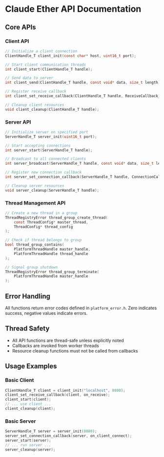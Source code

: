 # Claude Ether API Documentation

## Core APIs

### Client API
```c
// Initialize a client connection
ClientHandle_T client_init(const char* host, uint16_t port);

// Start client communication threads
int client_start(ClientHandle_T handle);

// Send data to server
int client_send(ClientHandle_T handle, const void* data, size_t length);

// Register receive callback
int client_set_receive_callback(ClientHandle_T handle, ReceiveCallback_T callback);

// Cleanup client resources
void client_cleanup(ClientHandle_T handle);
```

### Server API
```c
// Initialize server on specified port
ServerHandle_T server_init(uint16_t port);

// Start accepting connections
int server_start(ServerHandle_T handle);

// Broadcast to all connected clients
int server_broadcast(ServerHandle_T handle, const void* data, size_t length);

// Register new connection callback
int server_set_connection_callback(ServerHandle_T handle, ConnectionCallback_T callback);

// Cleanup server resources
void server_cleanup(ServerHandle_T handle);
```

### Thread Management API
```c
// Create a new thread in a group
ThreadRegistryError thread_group_create_thread(
    const ThreadConfig* master_thread,
    ThreadConfig* thread_config
);

// Check if thread belongs to group
bool thread_group_contains(
    PlatformThreadHandle master_handle,
    PlatformThreadHandle thread_handle
);

// Signal group shutdown
ThreadRegistryError thread_group_terminate(
    PlatformThreadHandle master_handle
);
```

## Error Handling
All functions return error codes defined in `platform_error.h`. Zero indicates success, negative values indicate errors.

## Thread Safety
- All API functions are thread-safe unless explicitly noted
- Callbacks are invoked from worker threads
- Resource cleanup functions must not be called from callbacks

## Usage Examples

### Basic Client
```c
ClientHandle_T client = client_init("localhost", 8080);
client_set_receive_callback(client, on_receive);
client_start(client);
// ... use client ...
client_cleanup(client);
```

### Basic Server
```c
ServerHandle_T server = server_init(8080);
server_set_connection_callback(server, on_client_connect);
server_start(server);
// ... run server ...
server_cleanup(server);
```
